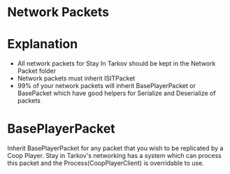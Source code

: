 ﻿# Network Packets

# Explanation

- All network packets for Stay In Tarkov should be kept in the Network Packet folder
- Network packets must inherit ISITPacket
- 99% of your network packets will inherit BasePlayerPacket or BasePacket which have good helpers for Serialize and Deserialize of packets

# BasePlayerPacket

Inherit BasePlayerPacket for any packet that you wish to be replicated by a Coop Player. Stay in Tarkov's networking has a system which can process this packet and the Process(CoopPlayerClient) is overridable to use.